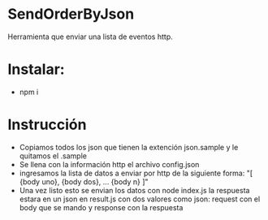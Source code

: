 # SendOrderByJson
Herramienta que enviar una lista de eventos http.

# Instalar:
* npm i
 # Instrucción
 - Copiamos todos los json que tienen la extención json.sample y le quitamos el .sample
 - Se llena con la información http el archivo config.json
 - ingresamos la lista de datos a enviar por http de la siguiente forma:
 "[
    {body uno},
    {body dos},
    ...
    {body n}
   ]" 
 - Una vez listo esto se envian los datos con node index.js la respuesta estara en un json en result.js con dos valores como json: request con el body que se mando y response con la respuesta